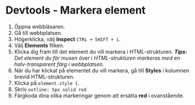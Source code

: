# Devtools - Markera element

1. Öppna webbläsaren.
1. Gå till webbplatsen.
1. Högerklicka, välj **Inspect** ```CTRL + SHIFT + i```.
1. Välj **Elements** fliken.
1. Klicka dig fram till det element du vill markera i HTML-strukturen.
    _**Tips:** Det element du för musen över i HTML-strukturen markeras med en halv-transparent färg i webbplatsen._
1. När du har klickat på elementet du vill markera, gå till **Styles** i kolumnen brevid HTML-strukturen.
1. Klicka på ```element.style {```.
1. Skriv ```outline: 5px solid red```
1. Färgkoda dina olika markeringar genom att ersätta **red** i ovanstående.
